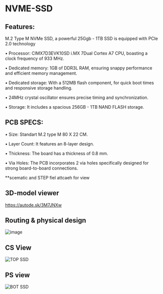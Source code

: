 # NVME-SSD



## Features:

M.2 Type M NVMe SSD, a powerful 25Ggb - 1TB SSD is equipped with PCIe 2.0 technology

• Processor: CIMX7D3EVK10SD i.MX 7Dual Cortex A7 CPU, boasting a clock frequency of 933 MHz.

• Dedicated memory:  1GB of DDR3L RAM, ensuring snappy performance and efficient memory management.

• Dedicated storage: With a 512MB flash component, for quick boot times and responsive storage handling.

• 24MHz crystal oscillator ensures precise timing and synchronization.

• Storage: It includes a spacious  256GB - 1TB NAND FLASH storage.
   

## PCB SPECS:

•	Size: Standart M.2 type M 80 X 22 CM.

•	Layer Count: It features an 8-layer design.

•	Thickness: The board has a thickness of 0.8 mm.

•	Via Holes: The PCB incorporates 2 via holes specifically designed for  strong board-to-board connections.

**scematic and STEP fiel attcaeh for view 

## 3D-model viewer 

https://autode.sk/3M7JNXw

## Routing & physical design

![image](https://github.com/liroman2312/NVME-SSD/assets/101349420/1e2ff2da-61b0-4317-ba11-bf1531aa5448)

## CS View

![TOP SSD](https://github.com/liroman2312/NVME-SSD/assets/101349420/e865c8bf-2163-467b-ab9f-e6183c40dd89)

## PS view

![BOT SSD](https://github.com/liroman2312/NVME-SSD/assets/101349420/2cb5e70f-50fc-4f02-a78d-5e333ec40126)



